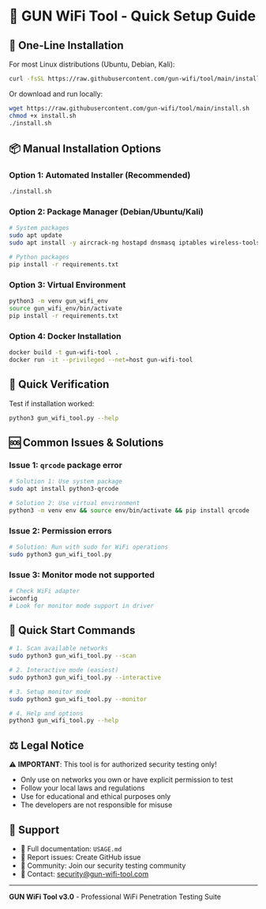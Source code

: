 # 🔫 GUN WiFi Tool - Quick Setup Guide

## 🚀 One-Line Installation

For most Linux distributions (Ubuntu, Debian, Kali):
```bash
curl -fsSL https://raw.githubusercontent.com/gun-wifi/tool/main/install.sh | bash
```

Or download and run locally:
```bash
wget https://raw.githubusercontent.com/gun-wifi/tool/main/install.sh
chmod +x install.sh
./install.sh
```

## 📦 Manual Installation Options

### Option 1: Automated Installer (Recommended)
```bash
./install.sh
```

### Option 2: Package Manager (Debian/Ubuntu/Kali)
```bash
# System packages
sudo apt update
sudo apt install -y aircrack-ng hostapd dnsmasq iptables wireless-tools iw python3-qrcode python3-pil

# Python packages
pip install -r requirements.txt
```

### Option 3: Virtual Environment
```bash
python3 -m venv gun_wifi_env
source gun_wifi_env/bin/activate
pip install -r requirements.txt
```

### Option 4: Docker Installation
```bash
docker build -t gun-wifi-tool .
docker run -it --privileged --net=host gun-wifi-tool
```

## 🔧 Quick Verification

Test if installation worked:
```bash
python3 gun_wifi_tool.py --help
```

## 🆘 Common Issues & Solutions

### Issue 1: `qrcode` package error
```bash
# Solution 1: Use system package
sudo apt install python3-qrcode

# Solution 2: Use virtual environment
python3 -m venv env && source env/bin/activate && pip install qrcode
```

### Issue 2: Permission errors
```bash
# Solution: Run with sudo for WiFi operations
sudo python3 gun_wifi_tool.py
```

### Issue 3: Monitor mode not supported
```bash
# Check WiFi adapter
iwconfig
# Look for monitor mode support in driver
```

## 🎯 Quick Start Commands

```bash
# 1. Scan available networks
sudo python3 gun_wifi_tool.py --scan

# 2. Interactive mode (easiest)
sudo python3 gun_wifi_tool.py --interactive

# 3. Setup monitor mode
sudo python3 gun_wifi_tool.py --monitor

# 4. Help and options
python3 gun_wifi_tool.py --help
```

## ⚖️ Legal Notice

⚠️ **IMPORTANT**: This tool is for authorized security testing only!
- Only use on networks you own or have explicit permission to test
- Follow your local laws and regulations
- Use for educational and ethical purposes only
- The developers are not responsible for misuse

## 🔗 Support

- 📖 Full documentation: `USAGE.md`
- 🐛 Report issues: Create GitHub issue
- 💬 Community: Join our security testing community
- 📧 Contact: security@gun-wifi-tool.com

---
**GUN WiFi Tool v3.0** - Professional WiFi Penetration Testing Suite
